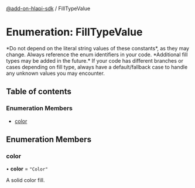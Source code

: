[@add-on-hlapi-sdk](../overview.md) / FillTypeValue

# Enumeration: FillTypeValue

<InlineAlert slots="text" variant="warning"/>
*Do not depend on the literal string values of these constants*, as they may change. Always reference the enum identifiers in your code.

<InlineAlert slots="text" variant="warning"/>
*Additional fill types may be added in the future.* If your code has different branches or cases depending on fill type,
always have a default/fallback case to handle any unknown values you may encounter.

## Table of contents

### Enumeration Members

- [color](fill-type-value.md#color)

## Enumeration Members

### <a id="color" name="color"></a> color

• **color** = ``"Color"``

A solid color fill.
